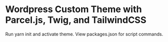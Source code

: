 # Wordpress Custom Theme with Parcel.js, Twig, and TailwindCSS

Run yarn init and activate theme. View packages.json for script commands.
